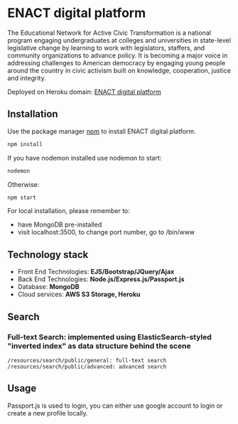 # ENACT digital platform

The Educational Network for Active Civic Transformation is a national program engaging undergraduates at colleges and universities in state-level legislative change by learning to work with legislators, staffers, and community organizations to advance policy. It is becoming a major voice in addressing challenges to American democracy by engaging young people around the country in civic activism built on knowledge, cooperation, justice and integrity.

Deployed on Heroku domain: [ENACT digital platform](https://enact-brandeis.herokuapp.com/)

## Installation

Use the package manager [npm](https://www.npmjs.com/) to install ENACT digital platform.

```bash
npm install
```

If you have nodemon installed use nodemon to start:
```bash
nodemon
```
Otherwise:
```bash
npm start
```

For local installation, please remember to:
- have MongoDB pre-installed
- visit localhost:3500, to change port number, go to /bin/www

## Technology stack

- Front End Technologies: <b>EJS/Bootstrap/JQuery/Ajax</b>
- Back End Technologies: <b>Node.js/Express.js/Passport.js</b>
- Database: <b>MongoDB</b>
- Cloud services: <b>AWS S3 Storage, Heroku</b>

## Search

### Full-text Search: implemented using ElasticSearch-styled "inverted index" as data structure behind the scene
```
/resources/search/public/general: full-text search
/resources/search/public/advanced: advanced search
```

## Usage

Passport.js is used to login, you can either use google account to login or create a new profile locally.
